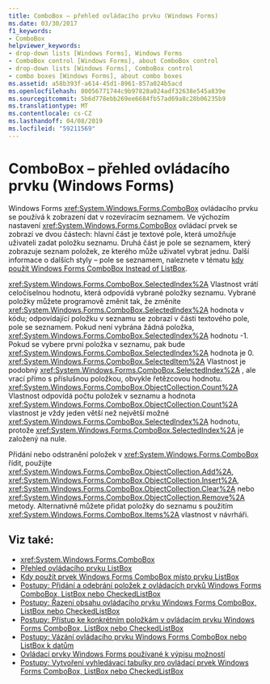 ```yaml
---
title: ComboBox – přehled ovládacího prvku (Windows Forms)
ms.date: 03/30/2017
f1_keywords:
- ComboBox
helpviewer_keywords:
- drop-down lists [Windows Forms], Windows Forms
- ComboBox control [Windows Forms], about ComboBox control
- drop-down lists [Windows Forms], ComboBox control
- combo boxes [Windows Forms], about combo boxes
ms.assetid: a58b393f-a614-45d1-8961-857a024b5acd
ms.openlocfilehash: 80056771744c9b97828a024adf32638e545a839e
ms.sourcegitcommit: 5b6d778ebb269ee6684fb57ad69a8c28b06235b9
ms.translationtype: MT
ms.contentlocale: cs-CZ
ms.lasthandoff: 04/08/2019
ms.locfileid: "59211569"
---
```

# <a name="combobox-control-overview-windows-forms"></a>ComboBox – přehled ovládacího prvku (Windows Forms)
Windows Forms <xref:System.Windows.Forms.ComboBox> ovládacího prvku se používá k zobrazení dat v rozevíracím seznamem. Ve výchozím nastavení <xref:System.Windows.Forms.ComboBox> ovládací prvek se zobrazí ve dvou částech: hlavní část je textové pole, která umožňuje uživateli zadat položku seznamu. Druhá část je pole se seznamem, který zobrazuje seznam položek, ze kterého může uživatel vybrat jednu. Další informace o dalších styly – pole se seznamem, naleznete v tématu [kdy použít Windows Forms ComboBox Instead of ListBox](when-to-use-a-windows-forms-combobox-instead-of-a-listbox.md).  
  
 <xref:System.Windows.Forms.ComboBox.SelectedIndex%2A> Vlastnost vrátí celočíselnou hodnotu, která odpovídá vybrané položky seznamu. Vybrané položky můžete programově změnit tak, že změníte <xref:System.Windows.Forms.ComboBox.SelectedIndex%2A> hodnota v kódu; odpovídající položku v seznamu se zobrazí v části textového pole, pole se seznamem. Pokud není vybrána žádná položka, <xref:System.Windows.Forms.ComboBox.SelectedIndex%2A> hodnotu -1. Pokud se vybere první položka v seznamu, pak bude <xref:System.Windows.Forms.ComboBox.SelectedIndex%2A> hodnota je 0. <xref:System.Windows.Forms.ComboBox.SelectedItem%2A> Vlastnost je podobný <xref:System.Windows.Forms.ComboBox.SelectedIndex%2A> , ale vrací přímo s příslušnou položkou, obvykle řetězcovou hodnotu. <xref:System.Windows.Forms.ComboBox.ObjectCollection.Count%2A> Vlastnost odpovídá počtu položek v seznamu a hodnota <xref:System.Windows.Forms.ComboBox.ObjectCollection.Count%2A> vlastnost je vždy jeden větší než největší možné <xref:System.Windows.Forms.ComboBox.SelectedIndex%2A> hodnotu, protože <xref:System.Windows.Forms.ComboBox.SelectedIndex%2A> je založený na nule.  
  
 Přidání nebo odstranění položek v <xref:System.Windows.Forms.ComboBox> řídit, použijte <xref:System.Windows.Forms.ComboBox.ObjectCollection.Add%2A>, <xref:System.Windows.Forms.ComboBox.ObjectCollection.Insert%2A>, <xref:System.Windows.Forms.ComboBox.ObjectCollection.Clear%2A> nebo <xref:System.Windows.Forms.ComboBox.ObjectCollection.Remove%2A> metody. Alternativně můžete přidat položky do seznamu s použitím <xref:System.Windows.Forms.ComboBox.Items%2A> vlastnost v návrháři.  
  
## <a name="see-also"></a>Viz také:

- <xref:System.Windows.Forms.ComboBox>
- [Přehled ovládacího prvku ListBox](listbox-control-overview-windows-forms.md)
- [Kdy použít prvek Windows Forms ComboBox místo prvku ListBox](when-to-use-a-windows-forms-combobox-instead-of-a-listbox.md)
- [Postupy: Přidání a odebrání položek z ovládacích prvků Windows Forms ComboBox, ListBox nebo CheckedListBox](add-and-remove-items-from-a-wf-combobox.md)
- [Postupy: Řazení obsahu ovládacího prvku Windows Forms ComboBox, ListBox nebo CheckedListBox](sort-the-contents-of-a-wf-combobox-listbox-or-checkedlistbox-control.md)
- [Postupy: Přístup ke konkrétním položkám v ovládacím prvku Windows Forms ComboBox, ListBox nebo CheckedListBox](access-specific-items-in-a-wf-combobox-listbox-or-checkedlistbox.md)
- [Postupy: Vázání ovládacího prvku Windows Forms ComboBox nebo ListBox k datům](how-to-bind-a-windows-forms-combobox-or-listbox-control-to-data.md)
- [Ovládací prvky Windows Forms používané k výpisu možností](windows-forms-controls-used-to-list-options.md)
- [Postupy: Vytvoření vyhledávací tabulky pro ovládací prvek Windows Forms ComboBox, ListBox nebo CheckedListBox](create-a-lookup-table-for-a-wf-combobox-listbox.md)
